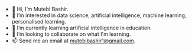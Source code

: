 - 👋 Hi, I’m Mutebi Bashir.
- 👀 I’m interested in data science, artificial intelligence, machine learning, personalised learning.
- 🌱 I’m currently learning artificial intelligence in education.
- 💞️ I’m looking to collaborate on what I'm learning.
- 📫 Send me an email at mutebibashir1@gmail.com.

<!---
bmutebi/bmutebi is a ✨ special ✨ repository because its `README.md` (this file) appears on your GitHub profile.
You can click the Preview link to take a look at your changes.
--->
